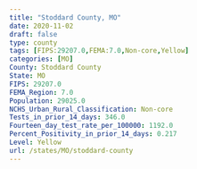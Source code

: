 ```yaml
---
title: "Stoddard County, MO"
date: 2020-11-02
draft: false
type: county
tags: [FIPS:29207.0,FEMA:7.0,Non-core,Yellow]
categories: [MO]
County: Stoddard County
State: MO
FIPS: 29207.0
FEMA_Region: 7.0
Population: 29025.0
NCHS_Urban_Rural_Classification: Non-core
Tests_in_prior_14_days: 346.0
Fourteen_day_test_rate_per_100000: 1192.0
Percent_Positivity_in_prior_14_days: 0.217
Level: Yellow
url: /states/MO/stoddard-county
---
```



